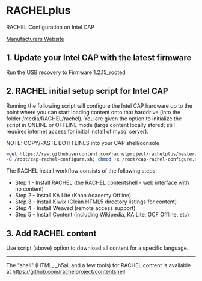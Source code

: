# RACHELplus
RACHEL Configuration on Intel CAP

[Manufacturers Website](http://www.intel.com/content/www/us/en/education/solutions/content-access-point.html)

## 1. Update your Intel CAP with the latest firmware
Run the USB recovery to Firmware 1.2.15_rooted

## 2. RACHEL initial setup script for Intel CAP
Running the following script will configure the Intel CAP hardware up to the point where you can start loading content onto that harddrive (into the folder /media/RACHEL/rachel).  You are given the option to initialize the script in ONLINE or OFFLINE mode (large content locally stored; still requires internet access for initial install of mysql server).  

NOTE:  COPY/PASTE BOTH LINES into your CAP shell/console
```bash
wget https://raw.githubusercontent.com/rachelproject/rachelplus/master/cap-rachel-configure.sh \
-O /root/cap-rachel-configure.sh; chmod +x /root/cap-rachel-configure.sh; /root/cap-rachel-configure.sh
```

The RACHEL install workflow consists of the following steps:
  - Step 1 - Install RACHEL (the RACHEL contentshell - web interface with no content)
  - Step 2 - Install KA Lite (Khan Academy Offline)
  - Step 3 - Install Kiwix (Clean HTML5 directory listings for content)
  - Step 4 - Install Weaved (remote access support)
  - Step 5 - Install Content (including Wikipedia, KA Lite, GCF Offline, etc)

## 3. Add RACHEL content
Use script (above) option to download all content for a specific language.

- - - - -

The "shell" (HTML, _h5ai, and a few tools) for RACHEL content is available at https://github.com/rachelproject/contentshell

